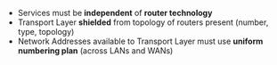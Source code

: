 - Services must be **independent** of **router technology**
- Transport Layer **shielded** from topology of routers present (number, type, topology)
- Network Addresses available to Transport Layer must use **uniform numbering plan** (across LANs and WANs)



